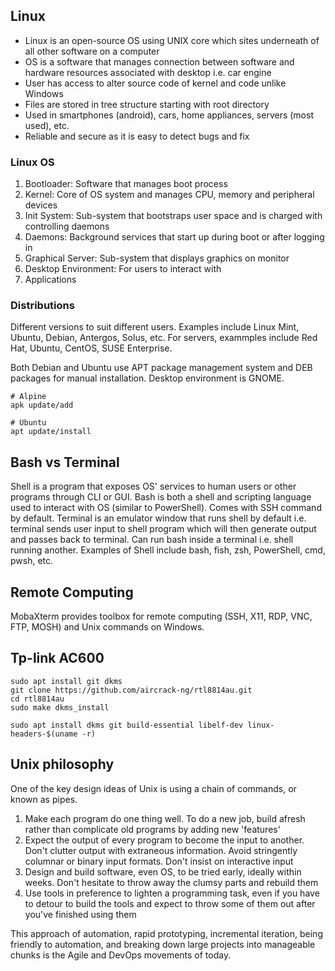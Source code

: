 ## Linux

- Linux is an open-source OS using UNIX core which sites underneath of all other software on a computer
- OS is a software that manages connection between software and hardware resources associated with desktop i.e. car engine
- User has access to alter source code of kernel and code unlike Windows
- Files are stored in tree structure starting with root directory
- Used in smartphones (android), cars, home appliances, servers (most used), etc.
- Reliable and secure as it is easy to detect bugs and fix

### Linux OS

1. Bootloader: Software that manages boot process
2. Kernel: Core of OS system and manages CPU, memory and peripheral devices
3. Init System: Sub-system that bootstraps user space and is charged with controlling daemons
4. Daemons: Background services that start up during boot or after logging in
5. Graphical Server: Sub-system that displays graphics on monitor
6. Desktop Environment: For users to interact with
7. Applications

### Distributions

Different versions to suit different users. Examples include Linux Mint, Ubuntu, Debian, Antergos, Solus, etc. For servers, exammples include Red Hat, Ubuntu, CentOS, SUSE Enterprise.

Both Debian and Ubuntu use APT package management system and DEB packages for manual installation. Desktop environment is GNOME.

```
# Alpine
apk update/add

# Ubuntu
apt update/install
```

## Bash vs Terminal

Shell is a program that exposes OS' services to human users or other programs through CLI or GUI. Bash is both a shell and scripting language used to interact with OS (similar to PowerShell). Comes with SSH command by default. Terminal is an emulator window that runs shell by default i.e. terminal sends user input to shell program which will then generate output and passes back to terminal. Can run bash inside a terminal i.e. shell running another. Examples of Shell include bash, fish, zsh, PowerShell, cmd, pwsh, etc.

## Remote Computing

MobaXterm provides toolbox for remote computing (SSH, X11, RDP, VNC, FTP, MOSH) and Unix commands on Windows.

## Tp-link AC600

```
sudo apt install git dkms
git clone https://github.com/aircrack-ng/rtl8814au.git
cd rtl8814au
sudo make dkms_install

sudo apt install dkms git build-essential libelf-dev linux-headers-$(uname -r)
```

## Unix philosophy

One of the key design ideas of Unix is using a chain of commands, or known as pipes.

1. Make each program do one thing well. To do a new job, build afresh rather than complicate old programs by adding new 'features'
2. Expect the output of every program to become the input to another. Don't clutter output with extraneous information. Avoid stringently columnar or binary input formats. Don't insist on interactive input
3. Design and build software, even OS, to be tried early, ideally within weeks. Don't hesitate to throw away the clumsy parts and rebuild them
4. Use tools in preference to lighten a programming task, even if you have to detour to build the tools and expect to throw some of them out after you've finished using them

This approach of automation, rapid prototyping, incremental iteration, being friendly to automation, and breaking down large projects into manageable chunks is the Agile and DevOps movements of today.
